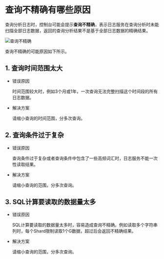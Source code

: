 # 查询不精确有哪些原因

查询分析日志时，控制台可能会提示**查询不精确**，表示日志服务在查询分析时未能扫描全部日志数据，返回的查询分析结果不是基于全部日志数据的精确结果。

![查询不精确](https://static-aliyun-doc.oss-accelerate.aliyuncs.com/assets/img/zh-CN/7640559951/p35302.png)

查询不精确的可能原因如下所示。

## 1. 查询时间范围太大

-   错误原因

    时间范围较大时，例如3个月或1年，一次查询无法完整扫描这个时间段的所有日志数据。

-   解决方案

    请缩小查询的时间范围，分多次查询。


## 2. 查询条件过于复杂

-   错误原因

    查询条件过于复杂或者查询条件中包含了一些高频词汇时，日志服务不能一次性读取结果。

-   解决方案

    请缩小查询的范围，分多次查询。


## 3. SQL计算要读取的数据量太多

-   错误原因

    SQL计算要读取的数据量太多时，容易造成查询不精确。例如读取多个字符串列时，每个Shard限制读取1个G数据，超过后会返回不精确结果。

-   解决方案

    请缩小查询的范围，分多次查询。


